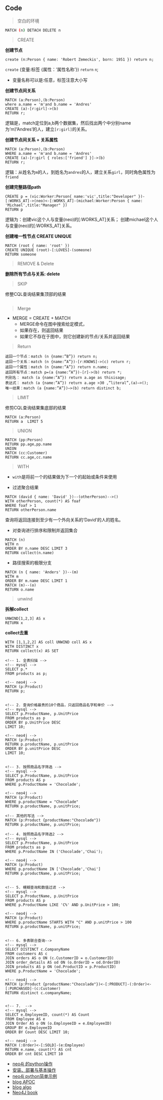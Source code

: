 

## Code

> 空白的环境

```bash
MATCH (n) DETACH DELETE n
```

> CREATE

**创建节点**

```cql
create (n:Person { name: 'Robert Zemeckis', born: 1951 }) return n;
```

`create` (变量:标签 {属性：’属性名称’}) `return` `n`;

- 变量名称可以是:任意，标签注意大小写

**创建节点间关系**

```cql
MATCH (a:Person),(b:Person) 
where a.name = 'm'and b.name = 'Andres' 
CREATE (a)-[r:girl]->(b) 
RETURN r;
```

逻辑是，match定位到a,b两个数据集，然后找出两个中分别name为’m’/’Andres’的人，建立`[r:girl]`的关系。

**创建节点间关系 + 关系属性**

```cql
MATCH (a:Person),(b:Person)
WHERE a.name = 'm'and b.name = 'Andres' 
CREATE (a)-[r:girl { roles:['friend'] }]->(b)
RETURN r;
```

逻辑：从姓名为`m`的人，到姓名为`andres`的人，建立关系`girl`，同时角色属性为`friend`

**创建完整路径path**

```cql
CREATE p = (vic:Worker:Person{ name:'vic',title:"Developer" })-[:WORKS_AT]->(neo)<-[:WORKS_AT]-(michael:Worker:Person { name: 'Michael',title:"Manager" })
RETURN p
```

逻辑为：创建vic这个人与变量(neo)的[:WORKS_AT]关系；
创建michael这个人与变量(neo)的[:WORKS_AT]关系。

**创建唯一性节点 CREATE UNIQUE**

```cql
MATCH (root { name: 'root' }) 
CREATE UNIQUE (root)-[:LOVES]-(someone) 
RETURN someone
```

> REMOVE & Delete

**删除所有节点与关系: delete**

> SKIP

修整CQL查询结果集顶部的结果

```cql

```

> Merge

- MERGE = CREATE + MATCH
    - MERGE命令在图中搜索给定模式，
    - 如果存在，则返回结果
    - 如果它不存在于图中，则它创建新的节点/关系并返回结果


> Return 

```cql
返回一个节点：match (n {name:”B”}) return n;
返回一个关系：match (n {name:”A”})-[r:KNOWS]->(c) return r;
返回一个属性：match (n {name:”A”}) return n.name;
返回所有节点：match p=(a {name:”A”})-[r]->(b) return *;
列别名： match (a {name:”A”}) return a.age as thisisage;
表达式： match (a {name:”A”}) return a.age >30 ,”literal”,(a)–>();
唯一结果：match (a {name:”A”})–>(b) return distinct b;
```

> LIMIT

修剪CQL查询结果集底部的结果

```cql
MATCH (a:Person) 
RETURN a  LIMIT 5
```

> UNION

```cql
MATCH (pp:Person)
RETURN pp.age,pp.name
UNION
MATCH (cc:Customer)
RETURN cc.age,cc.name
```

> WITH

- `with`是将前一个的结果做为下一个的起始或条件来使用

- 过滤聚合结果

```cql
MATCH (david { name: 'David' })--(otherPerson)-->()
WITH otherPerson, count(*) AS foaf
WHERE foaf > 1
RETURN otherPerson.name
```
查询将返回连接到至少有一个外向关系的‘David’的人的姓名。

- 对查询进行排序和限制并返回集合

```cql
MATCH (n)
WITH n
ORDER BY n.name DESC LIMIT 3
RETURN collect(n.name)
```

- 路径搜索的极限分支

```cql
MATCH (n { name: 'Anders' })--(m)
WITH m
ORDER BY m.name DESC LIMIT 1
MATCH (m)--(o)
RETURN o.name
```

> unwind

**拆解collect**

```cql
UNWIND[1,2,3] AS x
RETURN x
```

**collect去重**

```cql
WITH [1,1,2,2] AS coll UNWIND coll AS x
WITH DISTINCT x
RETURN collect(x) AS SET
```

```cql
<!-- 1. 全表扫描 -->
<!-- mysql -->
SELECT p.*
FROM products as p;

<!-- neo4j -->
MATCH (p:Product)
RETURN p;


<!-- 2. 查询价格最贵的10个商品，只返回商品名字和单价 -->
<!-- mysql -->
SELECT p.ProductName, p.UnitPrice
FROM products as p
ORDER BY p.UnitPrice DESC
LIMIT 10;

<!-- neo4j -->
MATCH (p:Product)
RETURN p.productName, p.unitPrice
ORDER BY p.unitPrice DESC
LIMIT 10;


<!-- 3. 按照商品名字筛选 -->
<!-- mysql -->
SELECT p.ProductName, p.UnitPrice
FROM products AS p
WHERE p.ProductName = 'Chocolade';

<!-- neo4j -->
MATCH (p:Product)
WHERE p.productName = "Chocolade"
RETURN p.productName, p.unitPrice;

<!-- 其他的写法 -->
MATCH (p:Product {productName:"Chocolade"})
RETURN p.productName, p.unitPrice;

<!-- 4. 按照商品名字筛选2 -->
<!-- mysql -->
SELECT p.ProductName, p.UnitPrice
FROM products as p
WHERE p.ProductName IN ('Chocolade','Chai');

<!-- neo4j -->
MATCH (p:Product)
WHERE p.productName IN ['Chocolade','Chai']
RETURN p.productName, p.unitPrice;


<!-- 5. 模糊查询和数值过滤 -->
<!-- mysql -->
SELECT p.ProductName, p.UnitPrice
FROM products AS p
WHERE p.ProductName LIKE 'C%' AND p.UnitPrice > 100;

<!-- neo4j -->
MATCH (p:Product)
WHERE p.productName STARTS WITH "C" AND p.unitPrice > 100
RETURN p.productName, p.unitPrice;


<!-- 6. 多表联合查询-->
<!-- mysql -->
SELECT DISTINCT c.CompanyName
FROM customers AS c
JOIN orders AS o ON (c.CustomerID = o.CustomerID)
JOIN order_details AS od ON (o.OrderID = od.OrderID)
JOIN products AS p ON (od.ProductID = p.ProductID)
WHERE p.ProductName = 'Chocolade';

<!-- neo4j -->
MATCH (p:Product {productName:"Chocolade"})<-[:PRODUCT]-(:Order)<-[:PURCHASED]-(c:Customer)
RETURN distinct c.companyName;


<!-- 7.  -->
<!-- mysql -->
SELECT e.EmployeeID, count(*) AS Count
FROM Employee AS e
JOIN Order AS o ON (o.EmployeeID = e.EmployeeID)
GROUP BY e.EmployeeID
ORDER BY Count DESC LIMIT 10;

<!-- neo4j -->
MATCH (:Order)<-[:SOLD]-(e:Employee)
RETURN e.name, count(*) AS cnt
ORDER BY cnt DESC LIMIT 10
```

- [neo4j 的python操作](https://zhuanlan.zhihu.com/p/208401997)
- [安装、部署与基本操作](https://www.bilibili.com/video/BV1Wt4y1178d)
- [neo4j python简单示例](https://zhuanlan.zhihu.com/p/208401997)
- [blog APOC](http://weikeqin.com/2018/04/17/neo4j-apoc-use/)
- [blog algo](https://blog.csdn.net/sinat_36226553/article/details/109124456)
- [Neo4J book](https://github.com/neo4j-graph-analytics)

